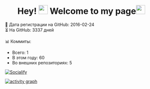 
<h1 align="center">Hey! <img src="" width="30"/> Welcome to my page<img src="https://emojis.slackmojis.com/emojis/images/1531849430/4246/blob-sunglasses.gif?1531849430" width="30"/></h1>

📅 Дата регистрации на GitHub: 2016-02-24  
⏳ На GitHub: 3337 дней 

📊 Коммиты:  
- Всего: 1  
- В этом году: 60  
- Во внешних репозиториях: 5 

<!-- SOCIALIFY_START -->
[![Socialify](https://socialify.git.ci/MamonovEvgeniy/MamonovEvgeniy/image?description=1&font=Rokkitt&pattern=Brick%20Wall&theme=Dark&custom_description=%E2%8F%B3%20%D0%9D%D0%B0%20GitHub%3A%203337%20%D0%B4%D0%BD%D0%B5%D0%B9)](https://github.com/MamonovEvgeniy/MamonovEvgeniy)
<!-- SOCIALIFY_END -->

<!-- activity_graph_START -->
[![activity graph](https://github-readme-activity-graph.vercel.app/graph?username=MamonovEvgeniy&theme=github-dark-dimmed&custom_title=MamonovEvgeniy%20Activity%20Graph&hide_border=true)](https://github.com/ashutosh00710/github-readme-activity-graph)
<!-- activity_graph_END -->
